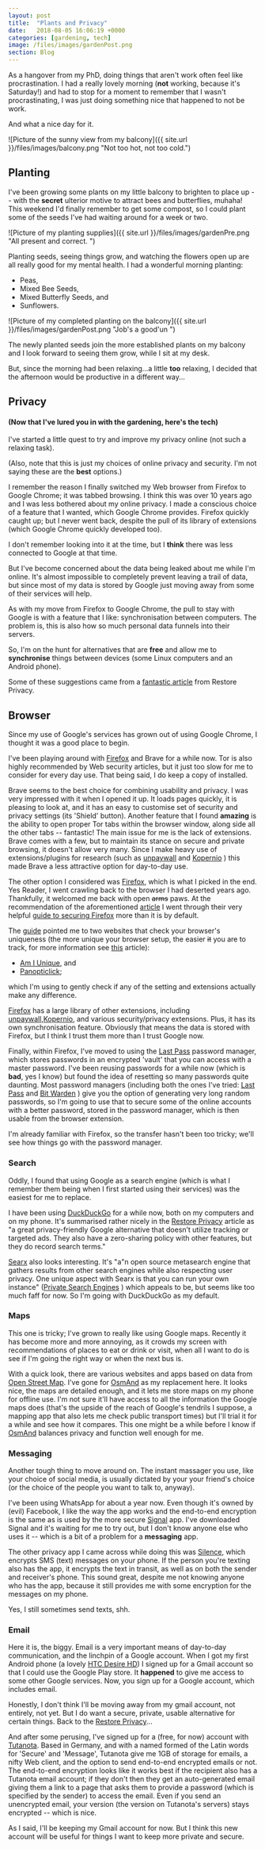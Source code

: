 ```yaml
---
layout: post
title:  "Plants and Privacy"
date:   2018-08-05 16:06:19 +0000
categories: [gardening, tech]
image: /files/images/gardenPost.png
section: Blog
---
```


As a hangover from my PhD, doing things that aren't work often feel like procrastination. I had a really lovely morning (**not** working, because it's Saturday!) and had to stop for a moment to remember that I wasn't procrastinating, I was just doing something nice that happened to not be work.

And what a nice day for it.

![Picture of the sunny view from my balcony]({{ site.url }}/files/images/balcony.png "Not too hot, not too cold.")


## Planting

I've been growing some plants on my little balcony to brighten to place up -- with the __secret__ ulterior motive to attract bees and butterflies, muhaha! This weekend I'd finally remember to get some compost, so I could plant some of the seeds I've had waiting around for a week or two.

![Picture of my planting supplies]({{ site.url }}/files/images/gardenPre.png "All present and correct. ")

Planting seeds, seeing things grow, and watching the flowers open up are all really good for my mental health.
I had a wonderful morning planting:

*    Peas,
*    Mixed Bee Seeds,
*    Mixed Butterfly Seeds, and
*    Sunflowers.

![Picture of my completed planting on the balcony]({{ site.url }}/files/images/gardenPost.png "Job's a good'un ")

The newly planted seeds join the more established plants on my balcony and I look forward to seeing them grow, while I sit at my desk.

But, since the morning had been relaxing...a little __too__ relaxing, I decided that the afternoon would be productive in a different way...

## Privacy
#### (Now that I've lured you in with the gardening, here's the tech)

I've started a little quest to try and improve my privacy online (not such a relaxing task).

(Also, note that this is just my choices of online privacy and security. I'm not saying these are the __best__ options.)

I remember the reason I finally switched my Web browser from Firefox to Google Chrome; it was tabbed browsing. I think this was over 10 years ago and I was less bothered about my online privacy. I made a conscious choice of a feature that I wanted, which Google Chrome provides. Firefox quickly caught up; but I never went back, despite the pull of its library of extensions (which Google Chrome quickly developed too).

I don't remember looking into it at the time, but I __think__ there was less connected to Google at that time.

But I've become concerned about the data being leaked about me while I'm online. It's almost impossible to completely prevent leaving a trail of data, but since most of my data is stored by Google just moving away from some of their services will help.

As with my move from Firefox to Google Chrome, the pull to stay with Google is with a feature that I like: synchronisation between computers. The problem is, this is also how so much personal data funnels into their servers.

So, I'm on the hunt for alternatives that are **free** and allow me to **synchronise** things between devices (some Linux computers and an Android phone).

Some of these suggestions came from a [fantastic article](https://restoreprivacy.com/google-alternatives/) from Restore Privacy.

## Browser

Since my use of Google's services has grown out of using Google Chrome, I thought it was a good place to begin.

I've been playing around with [Firefox](https://www.mozilla.org/en-GB/firefox/) and Brave for a while now. Tor is also highly recommended by Web security articles, but it just too slow for me to consider for every day use. That being said, I do keep a copy of installed.

Brave seems to the best choice for combining usability and privacy. I was very impressed with it when I opened it up. It loads pages quickly, it is pleasing to look at, and it has an easy to customise set of security and privacy settings (its 'Shield' button). Another feature that I found __amazing__ is the ability to open proper Tor tabs within the browser window, along side all the other tabs -- fantastic! The main issue for me is the lack of extensions. Brave comes with a few, but to maintain its stance on secure and private browsing, it doesn't allow very many. Since I make heavy use of extensions/plugins for research (such as [unpaywall](http://unpaywall.org/) and [Kopernio](https://kopernio.com/) ) this made Brave a less attractive option for day-to-day use.

The other option I considered was [Firefox](https://www.mozilla.org/en-GB/firefox/), which is what I picked in the end. Yes Reader, I went crawling back to the browser I had deserted years ago. Thankfully, it welcomed me back with open ~~arms~~ paws. At the recommendation of the aforementioned [article](https://restoreprivacy.com/google-alternatives/) I went through their very helpful [guide to securing Firefox](https://restoreprivacy.com/firefox-privacy/) more than it is by default.

The [guide](https://restoreprivacy.com/firefox-privacy/) pointed me to two websites that check your browser's uniqueness (the more unique your browser setup, the easier ~~it~~ you are to track, for more information see [this](https://restoreprivacy.com/browser-fingerprinting/) article):

* [Am I Unique](https://amiunique.org/fp), and
* [Panopticlick](https://panopticlick.eff.org);

which I'm using to gently check if any of the setting and extensions actually make any difference.  

[Firefox](https://www.mozilla.org/en-GB/firefox/) has a large library of other extensions, including [unpaywall](http://unpaywall.org/),[Kopernio](https://kopernio.com/), and various security/privacy extensions. Plus, it has its own synchronisation feature. Obviously that means the data is stored with Firefox, but I think I trust them more than I trust Google now.

Finally, within Firefox, I've moved to using the [Last Pass](https://www.lastpass.com/) password manager, which stores passwords in an encrypted 'vault' that you can access with a master password. I've been reusing passwords for a while now (which is **bad**, yes I know) but found the idea of resetting so many passwords quite daunting. Most password managers (including both the ones I've tried: [Last Pass](https://www.lastpass.com/) and [Bit Warden](https://bitwarden.com/) ) give you the option of generating very long random passwords, so I'm going to use that to secure some of the online accounts with a better password, stored in the password manager, which is then usable from the browser extension.

I'm already familiar with Firefox, so the transfer hasn't been too tricky; we'll see how things go with the password manager.


### Search

Oddly, I found that using Google as a search engine (which is what I remember them being when I first started using their services) was the easiest for me to replace.

I have been using [DuckDuckGo](https://duckduckgo.com/) for a while now, both on my computers and on my phone. It's summarised rather nicely in the [Restore Privacy](https://restoreprivacy.com/google-alternatives/) article as "a great privacy-friendly Google alternative that doesn’t utilize tracking or targeted ads. They also have a zero-sharing policy with other features, but they do record search terms."

[Searx](https://searx.me/) also looks interesting. It's "a"n open source metasearch engine that gathers results from other search engines while also respecting user privacy. One unique aspect with Searx is that you can run your own instance" ([Private Search Engines](https://restoreprivacy.com/private-search-engine/) ) which appeals to be, but seems like too much faff for now. So I'm going with DuckDuckGo as my default.

### Maps

This one is tricky; I've grown to really like using Google maps. Recently it has become more and more annoying, as it crowds my screen with recommendations of places to eat or drink or visit, when all I want to do is see if I'm going the right way or when the next bus is.

With a quick look, there are various websites and apps based on data from [Open Street Map](https://www.openstreetmap.org). I've gone for [OsmAnd](https://osmand.net/) as my replacement here. It looks nice, the maps are detailed enough, and it lets me store maps on my phone for offline use. I'm not sure it'll have access to all the information the Google maps does (that's the upside of the reach of Google's tendrils I suppose, a mapping app that also lets me check public transport times) but I'll trial it for a while and see how it compares. This one might be a while before I know if [OsmAnd](https://osmand.net/) balances privacy and function well enough for me.

### Messaging

Another tough thing to move around on. The instant massager you use, like your choice of social media, is usually dictated by your your friend's choice (or the choice of the people you want to talk to, anyway).

I've been using WhatsApp for about a year now. Even though it's owned by (evil) Facebook, I like the way the app works and the end-to-end encryption is the same as is used by the more secure [Signal](https://signal.org/) app. I've downloaded Signal and it's waiting for me to try out, but I don't know anyone else who uses it -- which is a bit of a problem for a __messaging__ app.

The other privacy app I came across while doing this was [Silence](https://silence.im/), which encrypts SMS (text) messages on your phone. If the person you're texting also has the app, it encrypts the text in transit, as well as on both the sender and receiver's phone. This sound great, despite me not knowing anyone who has the app, because it still provides me with some encryption for the messages on my phone.

Yes, I still sometimes send texts, shh.


### Email

Here it is, the biggy. Email is a very important means of day-to-day communication, and the linchpin of a Google account. When I got my first Android phone (a lovely [HTC Desire HD](https://en.wikipedia.org/wiki/HTC_Desire_HD)) I signed up for a Gmail account so that I could use the Google Play store. It __happened__ to give me access to some other Google services. Now, you sign up for a Google account, which includes email.

Honestly, I don't think I'll be moving away from my gmail account, not entirely, not yet. But I do want a secure, private, usable alternative for certain things. Back to the [Restore Privacy](https://restoreprivacy.com/google-alternatives/)...

And after some perusing, I've signed up for a (free, for now) account with [Tutanota](https://tutanota.com/). Based in Germany, and with a named formed of the Latin words for 'Secure' and 'Message', Tutanota give me 1GB of storage for emails, a nifty Web client, and the option to send end-to-end encrypted emails or not. The end-to-end encryption looks like it works best if the recipient also has a Tutanota email account; if they don't then they get an auto-generated email giving them a link to a page that asks them to provide a password (which is specified by the sender) to access the email. Even if you send an unencrypted email, your version (the version on Tutanota's servers) stays encrypted -- which is nice.

As I said, I'll be keeping my Gmail account for now. But I think this new account will be useful for things I want to keep more private and secure.
